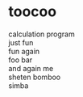 # toocoo
calculation program<br>
just fun<br>
fun again<br>
foo bar<br>
and again me<br>
sheten bomboo<br>
simba<br>
